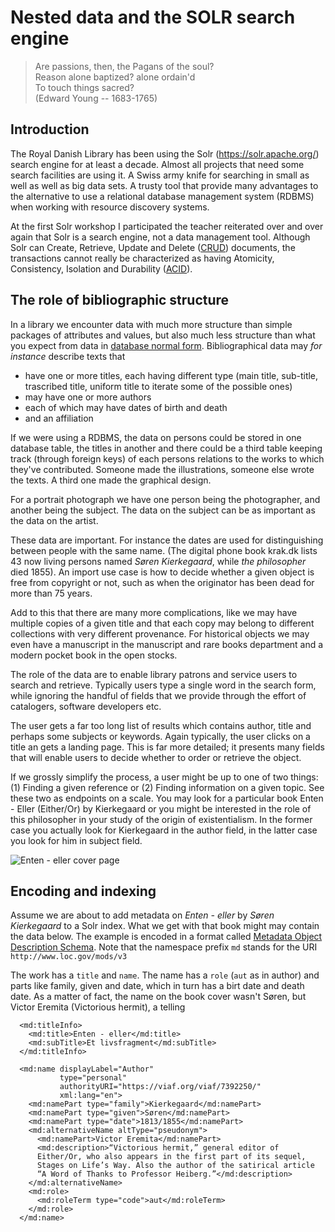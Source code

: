 # Nested data and the SOLR search engine

> Are passions, then, the Pagans of the soul? <br>
> Reason alone baptized? alone ordain'd <br>
> To touch things sacred? <br>
> (Edward Young -- 1683-1765)

## Introduction

The Royal Danish Library has been using the Solr
(https://solr.apache.org/) search engine for at least a decade. Almost
all projects that need some search facilities are using it. A Swiss
army knife for searching in small as well as well as big data sets. A
trusty tool that provide many advantages to the alternative to use a
relational database management system (RDBMS) when working with
resource discovery systems.

At the first Solr workshop I participated the teacher reiterated over
and over again that Solr is a search engine, not a data management
tool. Although Solr can Create, Retrieve, Update and Delete
([CRUD](https://en.wikipedia.org/wiki/Create,_read,_update_and_delete))
documents, the transactions cannot really be characterized as having
Atomicity, Consistency, Isolation and Durability
([ACID](https://en.wikipedia.org/wiki/ACID)).

## The role of bibliographic structure

In a library we encounter data with much more structure than simple
packages of attributes and values, but also much less structure than what
you expect from data in [database normal
form](https://en.wikipedia.org/wiki/Database_normalization). Bibliographical
data may *for instance* describe texts that

* have one or more titles, each having different type (main title, sub-title, trascribed title, uniform title to iterate some of the possible ones)
* may have one or more authors
* each of which may have dates of birth and death 
* and an affiliation 

If we were using a RDBMS, the data on persons could be stored in one
database table, the titles in another and there could be a third table
keeping track (through foreign keys) of each persons relations to the
works to which they've contributed. Someone made the illustrations,
someone else wrote the texts. A third one made the graphical design.

For a portrait photograph we have one person being the photographer,
and another being the subject. The data on the subject can be as
important as the data on the artist.

These data are important. For instance the dates are used for
distinguishing between people with the same name. (The digital phone
book krak.dk lists 43 now living persons named _Søren Kierkegaard_,
while _the philosopher_ died 1855). An import use case is how to decide
whether a given object is free from copyright or not, such as when the
originator has been dead for more than 75 years.

Add to this that there are many more complications, like we may have
multiple copies of a given title and that each copy may belong to different
collections with very different provenance. For historical objects we
may even have a manuscript in the manuscript and rare books department
and a modern pocket book in the open stocks.

The role of the data are to enable library patrons and service users
to search and retrieve. Typically users type a single word in the
search form, while ignoring the handful of fields that we provide
through the effort of catalogers, software developers etc.

The user gets a far too long list of results which contains author,
title and perhaps some subjects or keywords. Again typically, the user
clicks on a title an gets a landing page. This is far more detailed;
it presents many fields that will enable users to decide whether to
order or retrieve the object.

If we grossly simplify the process, a user might be up to one of two
things: (1) Finding a given reference or (2) Finding information on a
given topic. See these two as endpoints on a scale. You may look for a
particular book Enten - Eller (Either/Or) by Kierkegaard or you might
be interested in the role of this philosopher in your study of the
origin of existentialism. In the former case you actually look for
Kierkegaard in the author field, in the latter case you look for him
in subject field.

![Enten - eller cover page](http://kb-images.kb.dk/public/sks/ee1/ill_k1/full/full/0/native.jpg)

## Encoding and indexing

Assume we are about to add metadata on _Enten - eller_ by _Søren
Kierkegaard_ to a Solr index. What we get with that book might may
contain the data below. The example is encoded in a format called [Metadata
Object Description Schema](https://www.loc.gov/standards/mods/). Note
that the namespace prefix `md` stands for the URI
`http://www.loc.gov/mods/v3`

The work has a `title` and `name`. The name has a `role` (`aut` as in
author) and parts like family, given and date, which in turn has a
birt date and death date. As a matter of fact, the name on the book cover wasn't Søren, but Victor Eremita (Victorious hermit), a telling 


```
  <md:titleInfo>
    <md:title>Enten - eller</md:title>
	<md:subTitle>Et livsfragment</md:subTitle>
  </md:titleInfo>

  <md:name displayLabel="Author"
           type="personal"
           authorityURI="https://viaf.org/viaf/7392250/"
           xml:lang="en">
    <md:namePart type="family">Kierkegaard</md:namePart>
    <md:namePart type="given">Søren</md:namePart>
    <md:namePart type="date">1813/1855</md:namePart>
    <md:alternativeName altType="pseudonym">
      <md:namePart>Victor Eremita</md:namePart>
      <md:description>“Victorious hermit,” general editor of
      Either/Or, who also appears in the first part of its sequel,
      Stages on Life’s Way. Also the author of the satirical article
      “A Word of Thanks to Professor Heiberg.”</md:description>
    </md:alternativeName>
    <md:role>
      <md:roleTerm type="code">aut</md:roleTerm>
    </md:role>
  </md:name>
```
